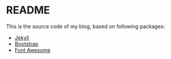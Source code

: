 README
============

This is the source code of my blog, based on following packages:

* [Jekyll](http://jekyllrb.com)
* [Bootstrap](http://getbootstrap.com/)
* [Font Awesome](http://fontawesome.io/)
